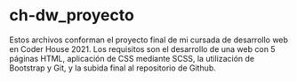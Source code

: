 # ch-dw_proyecto
Estos archivos conforman el proyecto final de mi cursada de desarrollo web en Coder House 2021.
Los requisitos son el desarrollo de una web con 5 páginas HTML, aplicación de CSS mediante SCSS, la utilización de Bootstrap y Git, y la subida final al repositorio de Github. 